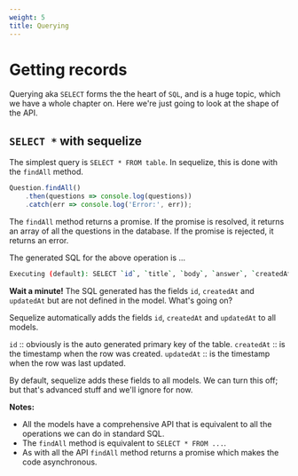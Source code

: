 ```yaml
---
weight: 5
title: Querying
---
```


# Getting records

Querying aka `SELECT` forms the the heart of `SQL`, and is a huge topic, which we have
a whole chapter on. Here we're just going to look at the shape of the API.

## `SELECT *` with sequelize

The simplest query is `SELECT * FROM table`. In sequelize, this is done with the `findAll`
method.

```javascript
Question.findAll()
    .then(questions => console.log(questions))
    .catch(err => console.log('Error:', err));
```

The `findAll` method returns a promise. If the promise is resolved, it returns an array
of all the questions in the database. If the promise is rejected, it returns an error.

The generated SQL for the above operation is ...

```bash
Executing (default): SELECT `id`, `title`, `body`, `answer`, `createdAt`, `updatedAt` FROM `Questions` AS `Question`;
```

**Wait a minute!** The SQL generated has the fields `id`, `createdAt` and `updatedAt` but
are not defined in the model. What's going on?

Sequelize automatically adds the fields `id`, `createdAt` and `updatedAt` to all models.

`id` :: obviously is the auto generated primary key of the table.
`createdAt` :: is the timestamp when the row was created.
`updatedAt` :: is the timestamp when the row was last updated.

By default, sequelize adds these fields to all models. We can turn this off; but that's
advanced stuff and we'll ignore for now.

**Notes:**

- All the models have a comprehensive API that is equivalent to all the operations
we can do in standard SQL.
- The `findAll` method is equivalent to `SELECT * FROM ...`.
- As with all the API `findAll` method returns a promise which makes the code asynchronous.



